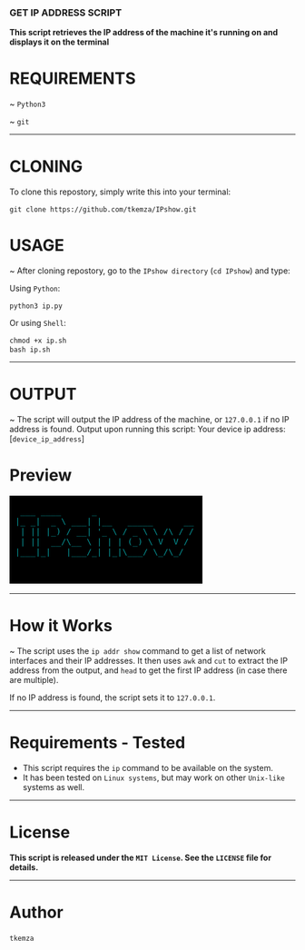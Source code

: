 ### GET IP ADDRESS SCRIPT

**This script retrieves the IP address of the machine it's running on and displays it on the terminal**

# REQUIREMENTS

~ `Python3`

~ `git`

-------
# CLONING

To clone this repostory, simply write this into your terminal:

    git clone https://github.com/tkemza/IPshow.git

# USAGE

~ After cloning repostory, go to the `IPshow directory` (`cd IPshow`) and type:

Using `Python`:

    python3 ip.py
    
Or using `Shell`:

    chmod +x ip.sh 
    bash ip.sh
    
---------
# OUTPUT
 
~ The script will output the IP address of the machine, or `127.0.0.1` if no IP address is found.
    Output upon running this script:
        Your device ip address: [`device_ip_address`]

# Preview

![IPshow](IPshow.png)

--------
# How it Works

~ The script uses the `ip addr show` command to get a list of network interfaces and their IP addresses. It then uses `awk` and `cut` to extract the IP address from the output, and `head` to get the first IP address (in case there are multiple).

If no IP address is found, the script sets it to `127.0.0.1`.

------------
# Requirements - Tested


* This script requires the `ip` command to be available on the system.
* It has been tested on `Linux systems`, but may work on other `Unix-like` systems as well.

------------
# License

**This script is released under the `MIT License`. See the `LICENSE` file for details.**

------------
# Author

`tkemza`
